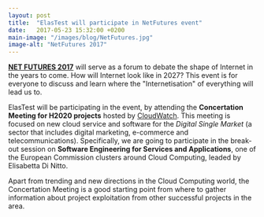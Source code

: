 ```yaml
---
layout: post
title:  "ElasTest will participate in NetFutures event"
date:   2017-05-23 15:32:00 +0200
main-image: "/images/blog/NetFutures.jpg"
image-alt: "NetFutures 2017"
---
```


[**NET FUTURES 2017**](http://netfuturesconference.eu) will serve as a forum to debate the shape of Internet in the years to come. How will Internet look like in 2027? This event is for everyone to discuss and learn where the "Internetisation" of everything will lead us to. 

ElasTest will be participating in the event, by attending the **Concertation Meeting for H2020 projects** hosted by [CloudWatch](http://www.cloudwatchhub.eu). This meeting is focused on new cloud service and software for the *Digital Single Market* (a sector that includes digital marketing, e-commerce and telecommunications). Specifically, we are going to participate in the break-out session on **Software Engineering for Services and Applications**, one of the European Commission clusters around Cloud Computing, leaded by Elisabetta Di Nitto.

Apart from trending and new directions in the Cloud Computing world, the Concertation Meeting is a good starting point from where to gather information about project exploitation from other successful projects in the area.